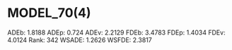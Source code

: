 # MODEL_70(4)

ADEb: 1.8188
ADEp: 0.724
ADEv: 2.2129
FDEb: 3.4783
FDEp: 1.4034
FDEv: 4.0124
Rank: 342
WSADE: 1.2626
WSFDE: 2.3817